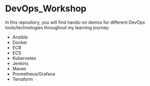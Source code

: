 # DevOps_Workshop
In this repository, you will find hands-on demos for different DevOps tools/technologies throughout my learning journey:
 * Ansible
 * Docker
 * ECR
 * ECS
 * Kubernetes
 * Jenkins
 * Maven
 * Prometheus/Grafana
 * Terraform
